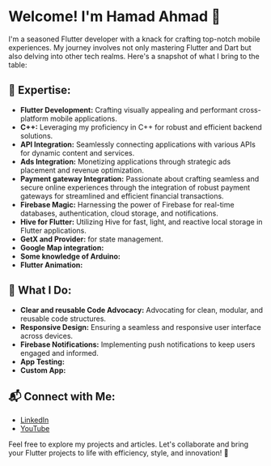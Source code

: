# Welcome! I'm Hamad Ahmad 👋

I'm a seasoned Flutter developer with a knack for crafting top-notch mobile experiences. My journey involves not only mastering Flutter and Dart but also delving into other tech realms. Here's a snapshot of what I bring to the table:

## 🔧 Expertise:

- **Flutter Development:** Crafting visually appealing and performant cross-platform mobile applications.
- **C++:** Leveraging my proficiency in C++ for robust and efficient backend solutions.
- **API Integration:** Seamlessly connecting applications with various APIs for dynamic content and services.
- **Ads Integration:** Monetizing applications through strategic ads placement and revenue optimization.
- **Payment gateway Integration:** Passionate about crafting seamless and secure online experiences through the integration of robust payment gateways for streamlined and efficient financial transactions.
- **Firebase Magic:** Harnessing the power of Firebase for real-time databases, authentication, cloud storage, and notifications.
- **Hive for Flutter:** Utilizing Hive for fast, light, and reactive local storage in Flutter applications.
- **GetX and Provider:** for state management.
- **Google Map integration:**
- **Some knowledge of Arduino:**
- **Flutter Animation:**

## 🚀 What I Do:

- **Clear and reusable Code Advocacy:** Advocating for clean, modular, and reusable code structures.
- **Responsive Design:** Ensuring a seamless and responsive user interface across devices.
- **Firebase Notifications:** Implementing push notifications to keep users engaged and informed.
- **App Testing:**
- **Custom App:**





## 📬 Connect with Me:

- [LinkedIn](www.linkedin.com/in/hamad-ahmad-b9a273269)
- [YouTube](https://youtube.com/@HamadAhmadDev?si=Q9ONi74y35nhnrw4)

Feel free to explore my projects and articles. Let's collaborate and bring your Flutter projects to life with efficiency, style, and innovation! 🚀
